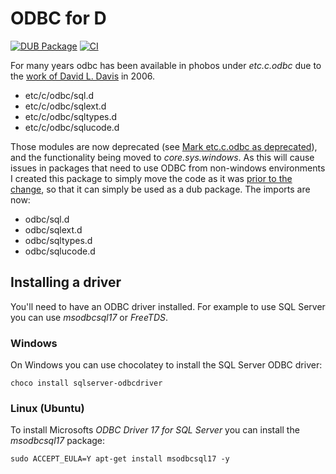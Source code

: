 ODBC for D
==========

[![DUB Package](https://img.shields.io/dub/v/odbc.svg)](https://code.dlang.org/packages/odbc) [![CI](https://github.com/SingingBush/odbc/actions/workflows/dub.yml/badge.svg)](https://github.com/SingingBush/odbc/actions/workflows/dub.yml)

For many years odbc has been available in phobos under *etc.c.odbc* due to the [work of David L. Davis](https://spottedtiger.tripod.com/D_Language/D_Support_Projects_XP.html) in 2006.

 - etc/c/odbc/sql.d
 - etc/c/odbc/sqlext.d
 - etc/c/odbc/sqltypes.d
 - etc/c/odbc/sqlucode.d

Those modules are now deprecated (see [Mark etc.c.odbc as deprecated](https://github.com/dlang/phobos/commit/88fd21e7368e8e2158a6ac75d43587c77886d6dd)), and the functionality being moved to *core.sys.windows*. As this will cause issues in packages that need to use ODBC from non-windows environments I created this package to simply move the code as it was [prior to the change](https://github.com/dlang/phobos/tree/d548e8830aee86c024faf3279dd8d7e35d26aae8/etc/c/odbc), so that it can simply be used as a dub package. The imports are now:

 - odbc/sql.d
 - odbc/sqlext.d
 - odbc/sqltypes.d
 - odbc/sqlucode.d

## Installing a driver

You'll need to have an ODBC driver installed. For example to use SQL Server you can use _msodbcsql17_ or _FreeTDS_.

### Windows

On Windows you can use chocolatey to install the SQL Server ODBC driver:

```
choco install sqlserver-odbcdriver
```

### Linux (Ubuntu)

To install Microsofts _ODBC Driver 17 for SQL Server_ you can install the _msodbcsql17_ package:

```
sudo ACCEPT_EULA=Y apt-get install msodbcsql17 -y
```